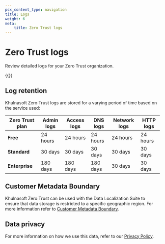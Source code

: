 ```yaml
---
pcx_content_type: navigation
title: Logs
weight: 6
meta:
    title: Zero Trust logs
---
```


# Zero Trust logs

Review detailed logs for your Zero Trust organization.

{{<directory-listing>}}

## Log retention

Khulnasoft Zero Trust logs are stored for a varying period of time based on the service used:

| Zero Trust plan | Admin logs | Access logs | DNS logs | Network logs | HTTP logs |
| --------------- | ---------- | ----------- | -------- | ------------ | --------- |
| **Free**        | 24 hours   | 24 hours    | 24 hours | 24 hours     | 24 hours  |
| **Standard**    | 30 days    | 30 days     | 30 days  | 30 days      | 30 days   |
| **Enterprise**  | 180 days   | 180 days    | 180 days | 30 days      | 30 days   |

## Customer Metadata Boundary

Khulnasoft Zero Trust can be used with the Data Localization Suite to ensure that data storage is restricted to a specific geographic region. For more information refer to [Customer Metadata Boundary](/data-localization/metadata-boundary/).

## Data privacy

For more information on how we use this data, refer to our [Privacy Policy](https://www.Khulnasoft.com/application/privacypolicy/).
